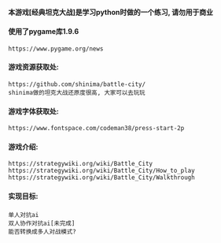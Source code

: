 
#### 本游戏[经典坦克大战]是学习python时做的一个练习, 请勿用于商业

#### 使用了pygame库1.9.6
	https://www.pygame.org/news

#### 游戏资源获取处:
	https://github.com/shinima/battle-city/
	shinima做的坦克大战还原度很高, 大家可以去玩玩

#### 游戏字体获取处:
	https://www.fontspace.com/codeman38/press-start-2p

#### 游戏介绍:
	https://strategywiki.org/wiki/Battle_City
	https://strategywiki.org/wiki/Battle_City/How_to_play
	https://strategywiki.org/wiki/Battle_City/Walkthrough


#### 实现目标:

	单人对抗ai
	双人协作对抗ai[未完成]
	能否转换成多人对战模式?